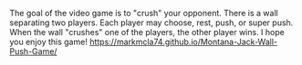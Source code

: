 The goal of the video game is to "crush" your opponent. There is a wall separating two players. Each player may choose, rest, push, or super push. When the wall "crushes" one of the players, the other player wins. I hope you enjoy this game! https://markmcla74.github.io/Montana-Jack-Wall-Push-Game/
